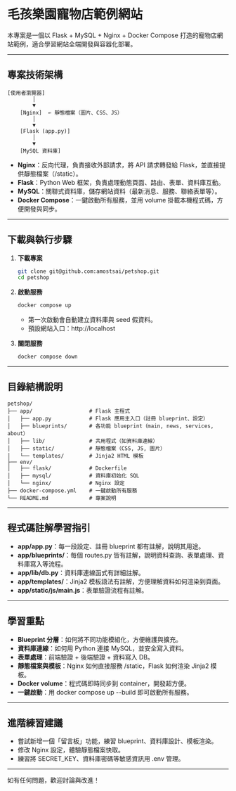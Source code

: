 # 毛孩樂園寵物店範例網站

本專案是一個以 Flask + MySQL + Nginx + Docker Compose 打造的寵物店網站範例，適合學習網站全端開發與容器化部署。

---

## 專案技術架構

```
[使用者瀏覽器]
        │
        ▼
    [Nginx]  ← 靜態檔案（圖片、CSS、JS）
        │
        ▼
    [Flask (app.py)]
        │
        ▼
    [MySQL 資料庫]
```

- **Nginx**：反向代理，負責接收外部請求，將 API 請求轉發給 Flask，並直接提供靜態檔案（/static）。
- **Flask**：Python Web 框架，負責處理動態頁面、路由、表單、資料庫互動。
- **MySQL**：關聯式資料庫，儲存網站資料（最新消息、服務、聯絡表單等）。
- **Docker Compose**：一鍵啟動所有服務，並用 volume 掛載本機程式碼，方便開發與同步。

---

## 下載與執行步驟

1. **下載專案**
   ```bash
   git clone git@github.com:amostsai/petshop.git
   cd petshop
   ```

2. **啟動服務**
   ```bash
   docker compose up
   ```
   - 第一次啟動會自動建立資料庫與 seed 假資料。
   - 預設網站入口：http://localhost

3. **關閉服務**
   ```bash
   docker compose down
   ```

---

## 目錄結構說明

```
petshop/
├── app/                  # Flask 主程式
│   ├── app.py            # Flask 應用主入口（註冊 blueprint、設定）
│   ├── blueprints/       # 各功能 blueprint（main, news, services, about）
│   ├── lib/              # 共用程式（如資料庫連線）
│   ├── static/           # 靜態檔案（CSS, JS, 圖片）
│   └── templates/        # Jinja2 HTML 模板
├── env/
│   ├── flask/            # Dockerfile
│   ├── mysql/            # 資料庫初始化 SQL
│   └── nginx/            # Nginx 設定
├── docker-compose.yml    # 一鍵啟動所有服務
└── README.md             # 專案說明
```

---

## 程式碼註解學習指引

- **app/app.py**：每一段設定、註冊 blueprint 都有註解，說明其用途。
- **app/blueprints/**：每個 routes.py 皆有註解，說明資料查詢、表單處理、資料庫寫入等流程。
- **app/lib/db.py**：資料庫連線函式有詳細註解。
- **app/templates/**：Jinja2 模板語法有註解，方便理解資料如何渲染到頁面。
- **app/static/js/main.js**：表單驗證流程有註解。

---

## 學習重點

- **Blueprint 分層**：如何將不同功能模組化，方便維護與擴充。
- **資料庫連線**：如何用 Python 連接 MySQL，並安全寫入資料。
- **表單處理**：前端驗證 + 後端驗證 + 資料寫入 DB。
- **靜態檔案與模板**：Nginx 如何直接服務 /static，Flask 如何渲染 Jinja2 模板。
- **Docker volume**：程式碼即時同步到 container，開發超方便。
- **一鍵啟動**：用 docker compose up --build 即可啟動所有服務。

---

## 進階練習建議

- 嘗試新增一個「留言板」功能，練習 blueprint、資料庫設計、模板渲染。
- 修改 Nginx 設定，體驗靜態檔案快取。
- 練習將 SECRET_KEY、資料庫密碼等敏感資訊用 .env 管理。

---

如有任何問題，歡迎討論與改進！
